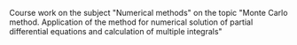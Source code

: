Course work on the subject "Numerical methods" on the topic "Monte Carlo method.  Application of the method for numerical solution of partial differential equations and calculation of multiple integrals"

